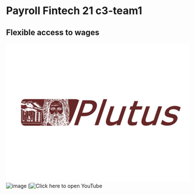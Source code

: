 # Payroll Fintech 21 c3-team1
## Flexible access to wages
![img](https://raw.githubusercontent.com/enf3tri/fintech-21/main/frontend/FinTech21/ui/logo.jpg?token=ARPLJLQ4NTOATMCXNF7ZE2DAQU2LO)
![image](https://media.discordapp.net/attachments/824314693665423471/835803610221772800/TEAM_PLACE_CARD_16.jpg?width=947&height=670)
[![Click here to open YouTube](https://www.youtube.com/watch?v=Boc15aXKIbI)
